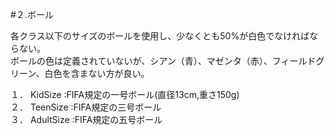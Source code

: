 #２.ボール

各クラス以下のサイズのボールを使用し、少なくとも50%が白色でなければならない。<br>ボールの色は定義されていないが、シアン（青）、マゼンタ（赤）、フィールドグリーン、白色を含まない方が良い。

１．	KidSize   :FIFA規定の一号ボール(直径13cm,重さ150g)<br>
２．	TeenSize  :FIFA規定の三号ボール<br>
３．	AdultSize :FIFA規定の五号ボール
